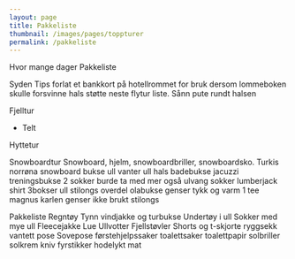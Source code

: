 ```yaml
---
layout: page
title: Pakkeliste
thumbnail: /images/pages/toppturer
permalink: /pakkeliste
---
```

Hvor mange dager
Pakkeliste


Syden
Tips forlat et bankkort på hotellrommet for bruk dersom lommeboken skulle forsvinne
hals støtte neste flytur liste. Sånn pute rundt halsen

Fjelltur
- Telt

Hyttetur


Snowboardtur
Snowboard, hjelm, snowboardbriller, snowboardsko.
Turkis norrøna snowboard bukse
ull vanter
ull hals
badebukse jacuzzi
treningsbukse
2 sokker burde ta med mer også ulvang sokker
lumberjack shirt
3bokser
ull stilongs overdel
olabukse
genser tykk og varm
1 tee
magnus karlen genser ikke brukt
stilongs


Pakkeliste
Regntøy
Tynn vindjakke og turbukse
Undertøy i ull
Sokker med mye ull
Fleecejakke
Lue
Ullvotter
Fjellstøvler
Shorts og t-skjorte
ryggsekk
vantett pose
Sovepose
førstehjelpssaker
toalettsaker
toalettpapir
solbriller
solkrem
kniv
fyrstikker
hodelykt
mat
